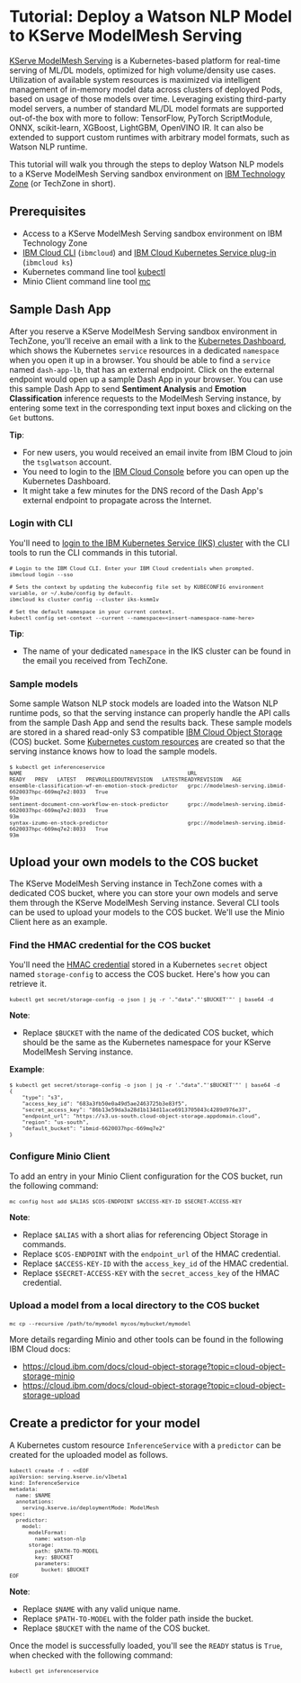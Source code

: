# Tutorial: Deploy a Watson NLP Model to KServe ModelMesh Serving
[KServe ModelMesh Serving](https://github.com/kserve/modelmesh-serving) is a Kubernetes-based platform for real-time serving of ML/DL models, optimized for high volume/density use cases. Utilization of available system resources is maximized via intelligent management of in-memory model data across clusters of deployed Pods, based on usage of those models over time. Leveraging existing third-party model servers, a number of standard ML/DL model formats are supported out-of-the box with more to follow: TensorFlow, PyTorch ScriptModule, ONNX, scikit-learn, XGBoost, LightGBM, OpenVINO IR. It can also be extended to support custom runtimes with arbitrary model formats, such as Watson NLP runtime.

This tutorial will walk you through the steps to deploy Watson NLP models to a KServe ModelMesh Serving sandbox environment on [IBM Technology Zone](https://techzone.ibm.com/) (or TechZone in short).

## Prerequisites
- Access to a KServe ModelMesh Serving sandbox environment on IBM Technology Zone
- [IBM Cloud CLI](https://cloud.ibm.com/docs/cli?topic=cli-install-ibmcloud-cli) (`ibmcloud`) and [IBM Cloud Kubernetes Service plug-in](https://cloud.ibm.com/docs/containers?topic=containers-cs_cli_install) (`ibmcloud ks`)
- Kubernetes command line tool [kubectl](https://kubernetes.io/docs/tasks/tools/)
- Minio Client command line tool [mc](https://min.io/download)

## Sample Dash App
After you reserve a KServe ModelMesh Serving sandbox environment in TechZone, you'll receive an email with a link to the [Kubernetes Dashboard](https://github.com/kubernetes/dashboard), which shows the Kubernetes `service` resources in a dedicated `namespace` when you open it up in a browser. You should be able to find a `service` named `dash-app-lb`, that has an external endpoint. Click on the external endpoint would open up a sample Dash App in your browser. You can use this sample Dash App to send **Sentiment Analysis** and **Emotion Classification** inference requests to the ModelMesh Serving instance, by entering some text in the corresponding text input boxes and clicking on the `Get` buttons.

**Tip**:
- For new users, you would received an email invite from IBM Cloud to join the `tsglwatson` account.
- You need to login to the [IBM Cloud Console](https://cloud.ibm.com/docs/overview?topic=overview-ui) before you can open up the Kubernetes Dashboard.
- It might take a few minutes for the DNS record of the Dash App's external endpoint to propagate across the Internet.

### Login with CLI
You'll need to [login to the IBM Kubernetes Service (IKS) cluster](https://cloud.ibm.com/docs/containers?topic=containers-access_cluster) with the CLI tools to run the CLI commands in this tutorial.

<span style="font-size:x-small">

```
# Login to the IBM Cloud CLI. Enter your IBM Cloud credentials when prompted.
ibmcloud login --sso

# Sets the context by updating the kubeconfig file set by KUBECONFIG environment variable, or ~/.kube/config by default.
ibmcloud ks cluster config --cluster iks-ksmm1v

# Set the default namespace in your current context.
kubectl config set-context --current --namespace=<insert-namespace-name-here>
```
</span>

**Tip**:
- The name of your dedicated `namespace` in the IKS cluster can be found in the email you received from TechZone.

### Sample models
Some sample Watson NLP stock models are loaded into the Watson NLP runtime pods, so that the serving instance can properly handle the API calls from the sample Dash App and send the results back. These sample models are stored in a shared read-only S3 compatible [IBM Cloud Object Storage](https://cloud.ibm.com/docs/cloud-object-storage) (COS) bucket. Some [Kubernetes custom resources](https://kubernetes.io/docs/concepts/extend-kubernetes/api-extension/custom-resources/) are created so that the serving instance knows how to load the sample models.

<span style="font-size:x-small">

```
$ kubectl get inferenceservice
NAME                                                    URL                                                       READY   PREV   LATEST   PREVROLLEDOUTREVISION   LATESTREADYREVISION   AGE
ensemble-classification-wf-en-emotion-stock-predictor   grpc://modelmesh-serving.ibmid-6620037hpc-669mq7e2:8033   True                                                                  93m
sentiment-document-cnn-workflow-en-stock-predictor      grpc://modelmesh-serving.ibmid-6620037hpc-669mq7e2:8033   True                                                                  93m
syntax-izumo-en-stock-predictor                         grpc://modelmesh-serving.ibmid-6620037hpc-669mq7e2:8033   True                                                                  93m
```
</span>

## Upload your own models to the COS bucket
The KServe ModelMesh Serving instance in TechZone comes with a dedicated COS bucket, where you can store your own models and serve them through the KServe ModelMesh Serving instance. Several CLI tools can be used to upload your models to the COS bucket. We'll use the Minio Client here as an example.

### Find the HMAC credential for the COS bucket
You'll need the [HMAC credential](https://cloud.ibm.com/docs/cloud-object-storage?topic=cloud-object-storage-uhc-hmac-credentials-main) stored in a Kubernetes `secret` object named `storage-config` to access the COS bucket. Here's how you can retrieve it.

<span style="font-size:x-small">

```
kubectl get secret/storage-config -o json | jq -r '."data"."'$BUCKET'"' | base64 -d
```
</span>

**Note**:
- Replace `$BUCKET` with the name of the dedicated COS bucket, which should be the same as the Kubernetes namespace for your KServe ModelMesh Serving instance.

**Example**:

<span style="font-size:x-small">

```
$ kubectl get secret/storage-config -o json | jq -r '."data"."'$BUCKET'"' | base64 -d
{
    "type": "s3",
    "access_key_id": "683a3fb50e0a49d5ae2463725b3e83f5",
    "secret_access_key": "86b13e59da3a28d1b134d11ace6913705043c4289d976e37",
    "endpoint_url": "https://s3.us-south.cloud-object-storage.appdomain.cloud",
    "region": "us-south",
    "default_bucket": "ibmid-6620037hpc-669mq7e2"
}
```
</span>

### Configure Minio Client
To add an entry in your Minio Client configuration for the COS bucket, run the following command:

<span style="font-size:x-small">

```
mc config host add $ALIAS $COS-ENDPOINT $ACCESS-KEY-ID $SECRET-ACCESS-KEY
```
</span>

**Note**:
- Replace `$ALIAS` with a short alias for referencing Object Storage in commands.
- Replace `$COS-ENDPOINT` with the `endpoint_url` of the HMAC credential.
- Replace `$ACCESS-KEY-ID` with the `access_key_id` of the HMAC credential.
- Replace `$SECRET-ACCESS-KEY` with the `secret_access_key` of the HMAC credential.

### Upload a model from a local directory to the COS bucket

<span style="font-size:x-small">

```
mc cp --recursive /path/to/mymodel mycos/mybucket/mymodel
```
</span>

More details regarding Minio and other tools can be found in the following IBM Cloud docs:
- https://cloud.ibm.com/docs/cloud-object-storage?topic=cloud-object-storage-minio
- https://cloud.ibm.com/docs/cloud-object-storage?topic=cloud-object-storage-upload

## Create a predictor for your model
A Kubernetes custom resource `InferenceService` with a `predictor` can be created for the uploaded model as follows.

<span style="font-size:x-small">

```
kubectl create -f - <<EOF
apiVersion: serving.kserve.io/v1beta1
kind: InferenceService
metadata:
  name: $NAME
  annotations:
    serving.kserve.io/deploymentMode: ModelMesh
spec:
  predictor:
    model:
      modelFormat:
        name: watson-nlp
      storage:
        path: $PATH-TO-MODEL
        key: $BUCKET
        parameters:
          bucket: $BUCKET
EOF
```
</span>

**Note**:
- Replace `$NAME` with any valid unique name.
- Replace `$PATH-TO-MODEL` with the folder path inside the bucket.
- Replace `$BUCKET` with the name of the COS bucket.

Once the model is successfully loaded, you'll see the `READY` status is `True`, when checked with the following command:

<span style="font-size:x-small">

```
kubectl get inferenceservice
```
</span>

